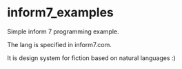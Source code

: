 # inform7_examples

Simple inform 7 programming example.

The lang is specified in inform7.com.

It is design system for fiction based on natural languages :)
